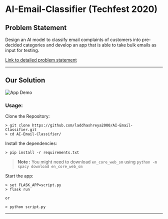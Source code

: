 # AI-Email-Classifier (Techfest 2020)


## Problem Statement 

Design an AI model to classify email complaints of customers into pre-decided categories and develop an app that is able to take bulk emails as input for testing.

[Link to detailed problem statement](assets/AIEmailClassifier.pdf)

---

## Our Solution

![App Demo](assets/demo.gif)

### Usage:

Clone the Repository:

```console
> git clone https://github.com/laddhashreya2000/AI-Email-Classifier.git
> cd AI-Email-Classifier/
```

Install the dependencies:

```console
> pip install -r requirements.txt
```

> **Note :** You might need to download `en_core_web_sm` using ```python -m spacy download en_core_web_sm```

Start the app:

```condole
> set FLASK_APP=script.py
> flask run 

or

> python script.py
```

---
